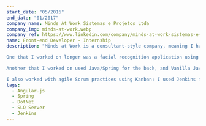 ```yaml
---
start_date: "05/2016"
end_date: "01/2017"
company_name: Minds At Work Sistemas e Projetos Ltda
company_img: minds-at-work.webp
company_ref: https://www.linkedin.com/company/minds-at-work-sistemas-e-projetos-ltda/
name: Front-end Developer - Internship
description: "Minds at Work is a consultant-style company, meaning I have worked with diverse languages and on diverse projects.

One that I worked on longer was a facial recognition application using AngularJS and Kendo for the front end and C#/DotNet for the back end.

Another that I worked on used Java/Spring for the back, and Vanilla Javascript for the Front-end; this application displayed a Tree visualization of Machines connected to the network, so an Admin could manage them remotely.

I also worked with agile Scrum practices using Kanban; I used Jenkins for Continuous integration, using Gulp.js for Front-end processes and Mercurial / HG for versioning, in multidisciplinary teams for projects in different areas."
tags:
  - Angular.js
  - Spring
  - DotNet
  - SLQ Server
  - Jenkins
---
```

